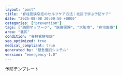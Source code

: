 ```yaml
---
layout: "post"
title: "脊柱管狭窄症のセルフケア方法｜北区で学ぶ予防ケア"
date: "2025-08-08 20:09:50 +0000"
categories: ["prevention"]
tags: ["訪問マッサージ", "医療保険", "大阪市", "在宅医療"]
area: "北区"
condition: "脊柱管狭窄症"
seo_optimized: true
medical_compliant: true
generated_by: "緊急復旧システム"
version: "emergency-1.0"
---
```


予防テンプレート
